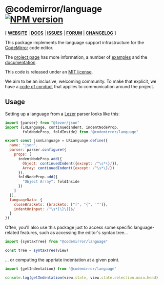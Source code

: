 # @codemirror/language [![NPM version](https://img.shields.io/npm/v/@codemirror/language.svg)](https://www.npmjs.org/package/@codemirror/language)

[ [**WEBSITE**](https://codemirror.net/) | [**DOCS**](https://codemirror.net/docs/ref/#language) | [**ISSUES**](https://github.com/codemirror/dev/issues) | [**FORUM**](https://discuss.codemirror.net/c/next/) | [**CHANGELOG**](https://github.com/codemirror/language/blob/main/CHANGELOG.md) ]

This package implements the language support infrastructure for the
[CodeMirror](https://codemirror.net/) code editor.

The [project page](https://codemirror.net/) has more information, a
number of [examples](https://codemirror.net/examples/) and the
[documentation](https://codemirror.net/docs/).

This code is released under an
[MIT license](https://github.com/codemirror/language/tree/main/LICENSE).

We aim to be an inclusive, welcoming community. To make that explicit,
we have a [code of
conduct](http://contributor-covenant.org/version/1/1/0/) that applies
to communication around the project.

## Usage

Setting up a language from a [Lezer](https://lezer.codemirror.net)
parser looks like this:

```javascript
import {parser} from "@lezer/json"
import {LRLanguage, continuedIndent, indentNodeProp,
        foldNodeProp, foldInside} from "@codemirror/language"

export const jsonLanguage = LRLanguage.define({
  name: "json",
  parser: parser.configure({
    props: [
      indentNodeProp.add({
        Object: continuedIndent({except: /^\s*\}/}),
        Array: continuedIndent({except: /^\s*\]/})
      }),
      foldNodeProp.add({
        "Object Array": foldInside
      })
    ]
  }),
  languageData: {
    closeBrackets: {brackets: ["[", "{", '"']},
    indentOnInput: /^\s*[\}\]]$/
  }
})
```

Often, you'll also use this package just to access some specific
language-related features, such as accessing the editor's syntax
tree...

```javascript
import {syntaxTree} from "@codemirror/language"

const tree = syntaxTree(view)
```

... or computing the appriate indentation at a given point.

```javascript
import {getIndentation} from "@codemirror/language"

console.log(getIndentation(view.state, view.state.selection.main.head))
```
